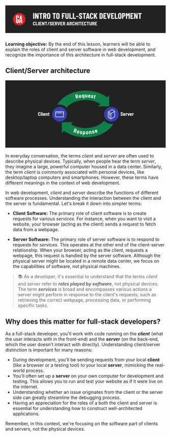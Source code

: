 # ![Intro to Full-Stack Development - Client/Server Architecture](./assets/hero.png)

**Learning objective:** By the end of this lesson, learners will be able to explain the roles of client and server software in web development, and recognize the importance of this architecture in full-stack development.

## Client/Server architecture

![A client browser making a request to a server and getting back a response](./assets/client-server-architecture.png)

In everyday conversation, the terms *client* and *server* are often used to describe physical devices. Typically, when people hear the term *server*, they imagine a large, powerful computer housed in a data center. Similarly, the term *client* is commonly associated with personal devices, like desktop/laptop computers and smartphones. However, these terms have different meanings in the context of web development.

In web development, *client* and *server* describe the functions of different software processes. Understanding the interaction between the client and the server is fundamental. Let's break it down into simpler terms:

- **Client Software:** The primary role of client software is to create requests for various *services*. For instance, when you want to visit a website, your browser (acting as the client) sends a request to fetch data from a webpage.

- **Server Software:** The primary role of server software is to respond to requests for *services*. This operates at the other end of the client-server relationship. When your browser, acting as the client, requests a webpage, this request is handled by the server software. Although the physical server might be located in a remote data center, we focus on the capabilities of software, not physical machines.

> 📚 As a developer, it's essential to understand that the terms *client* and *server* refer to ***roles played by software***, not physical devices. The term ***services*** is broad and encompasses various actions a server might perform in response to the client's requests, such as retrieving the correct webpage, processing data, or performing specific tasks.

## Why does this matter for full-stack developers?

As a full-stack developer, you'll work with code running on the ***client*** (what the user interacts with in the front-end) and the ***server*** (on the back-end, which the user doesn't interact with directly). Understanding client/server distinction is important for many reasons:

- During development, you'll be sending requests from your local **client** (like a browser or a testing tool) to your local **server**, mimicking the real-world process.
- You'll often set up a **server** on your own computer for development and testing. This allows you to run and test your website as if it were live on the internet.
- Understanding whether an issue originates from the client or the server side can greatly streamline the debugging process.
- Having an appreciation for the roles of a both the client and server is essential for understanding how to construct well-architected applications.

Remember, in this context, we're focusing on the software part of clients and servers, not the physical devices.
